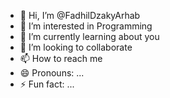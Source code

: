 - 👋 Hi, I’m @FadhilDzakyArhab
- 👀 I’m interested in Programming
- 🌱 I’m currently learning about you
- 💞️ I’m looking to collaborate 
- 📫 How to reach me 
- 😄 Pronouns: ...
- ⚡ Fun fact: ...

<!---
FadhilDzakyArhab/FadhilDzakyArhab is a ✨ special ✨ repository because its `README.md` (this file) appears on your GitHub profile.
You can click the Preview link to take a look at your changes.
--->

